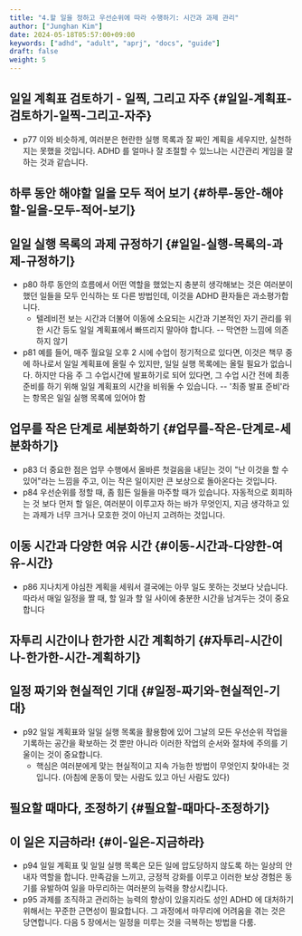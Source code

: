 ```yaml
---
title: "4.할 일을 정하고 우선순위에 따라 수행하기: 시간과 과제 관리"
author: ["Junghan Kim"]
date: 2024-05-18T05:57:00+09:00
keywords: ["adhd", "adult", "aprj", "docs", "guide"]
draft: false
weight: 5
---
```


<!--more-->


## 일일 계획표 검토하기 - 일찍, 그리고 자주 {#일일-계획표-검토하기-일찍-그리고-자주}

-   p77 이와 비슷하게, 여러분은 현란한 실행 목록과 잘 짜인 계획을 세우지만, 실천하지는 못했을 것입니다. ADHD 를 얼마나 잘 조절할 수 있느냐는 시간관리 게임을 잘하는 것과 같습니다.


## 하루 동안 해야할 일을 모두 적어 보기 {#하루-동안-해야할-일을-모두-적어-보기}


## 일일 실행 목록의 과제 규정하기 {#일일-실행-목록의-과제-규정하기}

-   p80 하루 동안의 흐름에서 어떤 역할을 했었는지 충분히 생각해보는 것은 여러분이 했던 일들을 모두 인식하는 또 다른 방법인데, 이것을 ADHD 환자들은 과소평가합니다.
    -   텔레비전 보는 시간과 더불어 이동에 소요되는 시간과 기본적인 자기 관리를 위한 시간 등도 일일 계획표에서 빠뜨리지 말아야 합니다. -- 막연한 느낌에 의존하지 않기
-   p81 예를 들어, 매주 월요일 오후 2 시에 수업이 정기적으로 있다면, 이것은 책무 중에 하나로서 일일 계획표에 올릴 수 있지만, 일일 실행 목록에는 올릴 필요가 없습니다. 하지만 다음 주 그 수업시간에 발표하기로 되어 있다면, 그 수업 시간 전에 최종 준비를 하기 위해 일일 계획표의 시간을 비워둘 수 있습니다. -- '최종 발표 준비'라는 항목은 일일 실행 목록에 있어야 함


## 업무를 작은 단계로 세분화하기 {#업무를-작은-단계로-세분화하기}

-   p83 더 중요한 점은 업무 수행에서 올바른 첫걸음을 내딛는 것이 "난 이것을 할 수 있어"라는 느낌을 주고, 이는 작은 일이지만 큰 보상으로 돌아온다는 것입니다.
-   p84 우선순위를 정할 때, 좀 힘든 일들을 마주할 때가 있습니다. 자동적으로 회피하는 것 보다 먼저 할 일은, 여러분이 이루고자 하는 바가 무엇인지, 지금 생각하고 있는 과제가 너무 크거나 모호한 것이 아닌지 고려하는 것입니다.


## 이동 시간과 다양한 여유 시간 {#이동-시간과-다양한-여유-시간}

-   p86 지나치게 야심찬 계획을 세워서 결국에는 아무 일도 못하는 것보다 낫습니다. 따라서 매일 일정을 짤 때, 할 일과 할 일 사이에 충분한 시간을 남겨두는 것이 중요합니다


## 자투리 시간이나 한가한 시간 계획하기 {#자투리-시간이나-한가한-시간-계획하기}


## 일정 짜기와 현실적인 기대 {#일정-짜기와-현실적인-기대}

-   p92 일일 계획표와 일일 실행 목록을 활용함에 있어 그날의 모든 우선순위 작업을 기록하는 공간을 확보하는 것 뿐만 아니라 이러한 작업의 순서와 절차에 주의를 기울이는 것이 중요합니다.
    -   핵심은 여러분에게 맞는 현실적이고 지속 가능한 방법이 무엇인지 찾아내는 것입니다. (아침에 운동이 맞는 사람도 있고 아닌 사람도 있다)


## 필요할 때마다, 조정하기 {#필요할-때마다-조정하기}


## 이 일은 지금하라! {#이-일은-지금하라}

-   p94 일일 계획표 및 일일 실행 목록은 모든 일에 압도당하지 않도록 하는 일상의 안내자 역할을 합니다. 만족감을 느끼고, 긍정적 강화를 이루고 이러한 보상 경험은 동기를 유발하여 일을 마무리하는 여러분의 능력을 향상시킵니다.
-   p95 과제를 조직하고 관리하는 능력의 향상이 있을지라도 성인 ADHD 에 대처하기 위해서는 꾸준한 근면성이 필요합니다. 그 과정에서 마무리에 어려움을 겪는 것은 당연합니다. 다음 5 장에서는 일정을 미루는 것을 극복하는 방법을 다룸.
